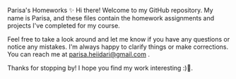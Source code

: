 Parisa's Homeworks ✨
Hi there! Welcome to my GitHub repository. My name is Parisa, and these files contain the homework assignments and projects I've completed for my course.

Feel free to take a look around and let me know if you have any questions or notice any mistakes. I'm always happy to clarify things or make corrections. You can reach me at parisa.heiidari@gmail.com .

Thanks for stopping by! I hope you find my work interesting :)💙.
